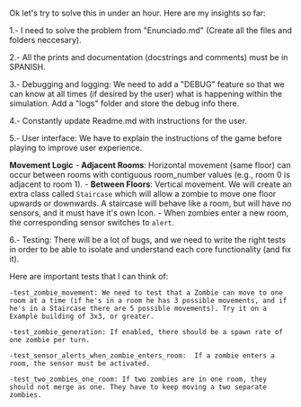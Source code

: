 Ok let's try to solve this in under an hour. Here are my insights so far:

1.- I need to solve the problem from "Enunciado.md" (Create all the files and folders neccesary).

2.- All the prints and documentation (docstrings and comments) must be in SPANISH.

3.- Debugging and logging: We need to add a "DEBUG" feature so that we can know at all times (if desired by the user) what is happening within the simulation. Add a "logs" folder and store the debug info there.

4.- Constantly update Readme.md with instructions for the user. 

5.- User interface: We have to explain the instructions of the game before playing to improve user experience.  

**Movement Logic**
    - **Adjacent Rooms**: Horizontal movement (same floor) can occur between rooms with contiguous room_number values (e.g., room 0 is adjacent to room 1).
    - **Between Floors**: Vertical movement. We will create an extra class called `Staircase` which will allow a zombie to move one floor upwards or downwards. A staircase will behave like a room, but will have no sensors, and it must have it's own Icon.
    - When zombies enter a new room, the corresponding sensor switches to `alert`.

6.- Testing: There will be a lot of bugs, and we need to write the right tests in order to be able to isolate and understand each core functionality (and fix it).

Here are important tests that I can think of: 

    -test_zombie_movement: We need to test that a Zombie can move to one room at a time (if he's in a room he has 3 possible movements, and if he's in a Staircase there are 5 possible movements). Try it on a Example building of 3x3, or greater.

    -test_zombie_generation: If enabled, there should be a spawn rate of one zombie per turn.

    -test_sensor_alerts_when_zombie_enters_room:  If a zombie enters a room, the sensor must be activated.

    -test_two_zombies_one_room: If two zombies are in one room, they should not merge as one. They have to keep moving a two separate zombies.
